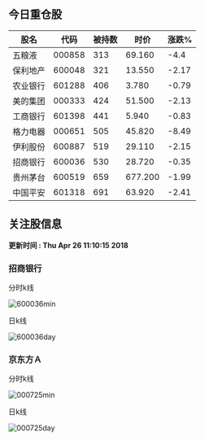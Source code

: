 
## 今日重仓股 

|股名|代码|被持数|时价|涨跌%|
|---|---|---|---|---|
|五粮液|000858|313|69.160|-4.4|
|保利地产|600048|321|13.550|-2.17|
|农业银行|601288|406|3.780|-0.79|
|美的集团|000333|424|51.500|-2.13|
|工商银行|601398|441|5.940|-0.83|
|格力电器|000651|505|45.820|-8.49|
|伊利股份|600887|519|29.110|-2.15|
|招商银行|600036|530|28.720|-0.35|
|贵州茅台|600519|659|677.200|-1.99|
|中国平安|601318|691|63.920|-2.41|

## 关注股信息
**更新时间 : Thu Apr 26 11:10:15 2018**
### 招商银行 
分时k线

![600036min](http://image.sinajs.cn/newchart/min/n/sh600036.gif)

日k线

![600036day](http://image.sinajs.cn/newchart/daily/n/sh600036.gif)

### 京东方Ａ 
分时k线

![000725min](http://image.sinajs.cn/newchart/min/n/sz000725.gif)

日k线

![000725day](http://image.sinajs.cn/newchart/daily/n/sz000725.gif)
